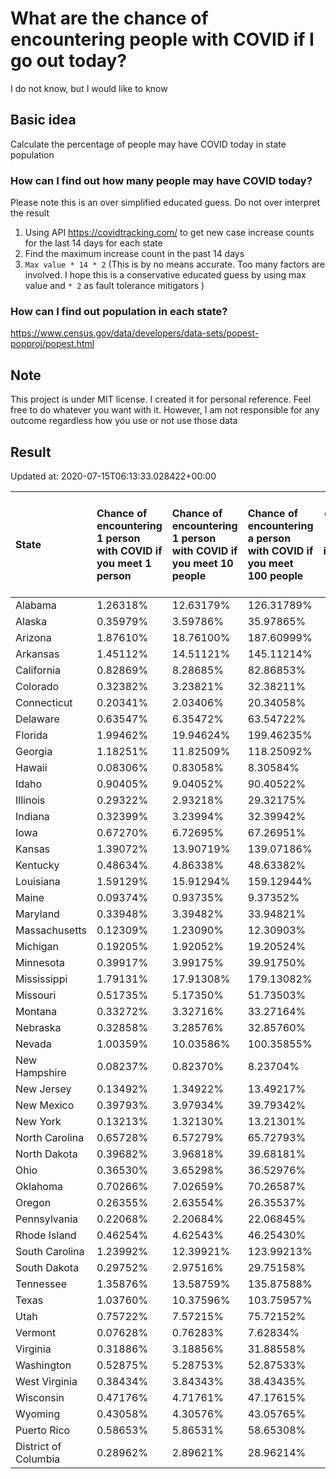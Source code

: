 # What are the chance of encountering people with COVID if I go out today?
I do not know, but I would like to know

## Basic idea
Calculate the percentage of people may have COVID today in state population

### How can I find out how many people may have COVID today?
Please note this is an over simplified educated guess. Do not over interpret the result 
1. Using API https://covidtracking.com/ to get new case increase counts for the last 14 days for each state
2. Find the maximum increase count in the past 14 days
3. `Max value * 14 * 2` (This is by no means accurate. Too many factors are involved. I hope this is a conservative educated guess by using max value and `* 2` as fault tolerance mitigators ) 

### How can I find out population in each state?
https://www.census.gov/data/developers/data-sets/popest-popproj/popest.html

## Note
This project is under MIT license. I created it for personal reference. Feel free to do whatever you want with it. However, I am not responsible for any outcome regardless how you use or not use those data 

## Result

 Updated at: 2020-07-15T06:13:33.028422+00:00

| State                | Chance of encountering 1 person with COVID if you meet 1 person   | Chance of encountering 1 person with COVID if you meet 10 people   | Chance of encountering a person with COVID if you meet 100 people   |   Max count of new case increase in the past 14 days |   Estimated people count with COVID |
|:---------------------|:------------------------------------------------------------------|:-------------------------------------------------------------------|:--------------------------------------------------------------------|-----------------------------------------------------:|------------------------------------:|
| Alabama              | 1.26318%                                                          | 12.63179%                                                          | 126.31789%                                                          |                                                 2212 |                               61936 |
| Alaska               | 0.35979%                                                          | 3.59786%                                                           | 35.97865%                                                           |                                                   94 |                                2632 |
| Arizona              | 1.87610%                                                          | 18.76100%                                                          | 187.60999%                                                          |                                                 4877 |                              136556 |
| Arkansas             | 1.45112%                                                          | 14.51121%                                                          | 145.11214%                                                          |                                                 1564 |                               43792 |
| California           | 0.82869%                                                          | 8.28685%                                                           | 82.86853%                                                           |                                                11694 |                              327432 |
| Colorado             | 0.32382%                                                          | 3.23821%                                                           | 32.38211%                                                           |                                                  666 |                               18648 |
| Connecticut          | 0.20341%                                                          | 2.03406%                                                           | 20.34058%                                                           |                                                  259 |                                7252 |
| Delaware             | 0.63547%                                                          | 6.35472%                                                           | 63.54722%                                                           |                                                  221 |                                6188 |
| Florida              | 1.99462%                                                          | 19.94624%                                                          | 199.46235%                                                          |                                                15300 |                              428400 |
| Georgia              | 1.18251%                                                          | 11.82509%                                                          | 118.25092%                                                          |                                                 4484 |                              125552 |
| Hawaii               | 0.08306%                                                          | 0.83058%                                                           | 8.30584%                                                            |                                                   42 |                                1176 |
| Idaho                | 0.90405%                                                          | 9.04052%                                                           | 90.40522%                                                           |                                                  577 |                               16156 |
| Illinois             | 0.29322%                                                          | 2.93218%                                                           | 29.32175%                                                           |                                                 1327 |                               37156 |
| Indiana              | 0.32399%                                                          | 3.23994%                                                           | 32.39942%                                                           |                                                  779 |                               21812 |
| Iowa                 | 0.67270%                                                          | 6.72695%                                                           | 67.26951%                                                           |                                                  758 |                               21224 |
| Kansas               | 1.39072%                                                          | 13.90719%                                                          | 139.07186%                                                          |                                                 1447 |                               40516 |
| Kentucky             | 0.48634%                                                          | 4.86338%                                                           | 48.63382%                                                           |                                                  776 |                               21728 |
| Louisiana            | 1.59129%                                                          | 15.91294%                                                          | 159.12944%                                                          |                                                 2642 |                               73976 |
| Maine                | 0.09374%                                                          | 0.93735%                                                           | 9.37352%                                                            |                                                   45 |                                1260 |
| Maryland             | 0.33948%                                                          | 3.39482%                                                           | 33.94821%                                                           |                                                  733 |                               20524 |
| Massachusetts        | 0.12309%                                                          | 1.23090%                                                           | 12.30903%                                                           |                                                  303 |                                8484 |
| Michigan             | 0.19205%                                                          | 1.92052%                                                           | 19.20524%                                                           |                                                  685 |                               19180 |
| Minnesota            | 0.39917%                                                          | 3.99175%                                                           | 39.91750%                                                           |                                                  804 |                               22512 |
| Mississippi          | 1.79131%                                                          | 17.91308%                                                          | 179.13082%                                                          |                                                 1904 |                               53312 |
| Missouri             | 0.51735%                                                          | 5.17350%                                                           | 51.73503%                                                           |                                                 1134 |                               31752 |
| Montana              | 0.33272%                                                          | 3.32716%                                                           | 33.27164%                                                           |                                                  127 |                                3556 |
| Nebraska             | 0.32858%                                                          | 3.28576%                                                           | 32.85760%                                                           |                                                  227 |                                6356 |
| Nevada               | 1.00359%                                                          | 10.03586%                                                          | 100.35855%                                                          |                                                 1104 |                               30912 |
| New Hampshire        | 0.08237%                                                          | 0.82370%                                                           | 8.23704%                                                            |                                                   40 |                                1120 |
| New Jersey           | 0.13492%                                                          | 1.34922%                                                           | 13.49217%                                                           |                                                  428 |                               11984 |
| New Mexico           | 0.39793%                                                          | 3.97934%                                                           | 39.79342%                                                           |                                                  298 |                                8344 |
| New York             | 0.13213%                                                          | 1.32130%                                                           | 13.21301%                                                           |                                                  918 |                               25704 |
| North Carolina       | 0.65728%                                                          | 6.57279%                                                           | 65.72793%                                                           |                                                 2462 |                               68936 |
| North Dakota         | 0.39682%                                                          | 3.96818%                                                           | 39.68181%                                                           |                                                  108 |                                3024 |
| Ohio                 | 0.36530%                                                          | 3.65298%                                                           | 36.52976%                                                           |                                                 1525 |                               42700 |
| Oklahoma             | 0.70266%                                                          | 7.02659%                                                           | 70.26587%                                                           |                                                  993 |                               27804 |
| Oregon               | 0.26355%                                                          | 2.63554%                                                           | 26.35537%                                                           |                                                  397 |                               11116 |
| Pennsylvania         | 0.22068%                                                          | 2.20684%                                                           | 22.06845%                                                           |                                                 1009 |                               28252 |
| Rhode Island         | 0.46254%                                                          | 4.62543%                                                           | 46.25430%                                                           |                                                  175 |                                4900 |
| South Carolina       | 1.23992%                                                          | 12.39921%                                                          | 123.99213%                                                          |                                                 2280 |                               63840 |
| South Dakota         | 0.29752%                                                          | 2.97516%                                                           | 29.75158%                                                           |                                                   94 |                                2632 |
| Tennessee            | 1.35876%                                                          | 13.58759%                                                          | 135.87588%                                                          |                                                 3314 |                               92792 |
| Texas                | 1.03760%                                                          | 10.37596%                                                          | 103.75957%                                                          |                                                10745 |                              300860 |
| Utah                 | 0.75722%                                                          | 7.57215%                                                           | 75.72152%                                                           |                                                  867 |                               24276 |
| Vermont              | 0.07628%                                                          | 0.76283%                                                           | 7.62834%                                                            |                                                   17 |                                 476 |
| Virginia             | 0.31886%                                                          | 3.18856%                                                           | 31.88558%                                                           |                                                  972 |                               27216 |
| Washington           | 0.52875%                                                          | 5.28753%                                                           | 52.87533%                                                           |                                                 1438 |                               40264 |
| West Virginia        | 0.38434%                                                          | 3.84343%                                                           | 38.43435%                                                           |                                                  246 |                                6888 |
| Wisconsin            | 0.47176%                                                          | 4.71761%                                                           | 47.17615%                                                           |                                                  981 |                               27468 |
| Wyoming              | 0.43058%                                                          | 4.30576%                                                           | 43.05765%                                                           |                                                   89 |                                2492 |
| Puerto Rico          | 0.58653%                                                          | 5.86531%                                                           | 58.65308%                                                           |                                                  669 |                               18732 |
| District of Columbia | 0.28962%                                                          | 2.89621%                                                           | 28.96214%                                                           |                                                   73 |                                2044 |